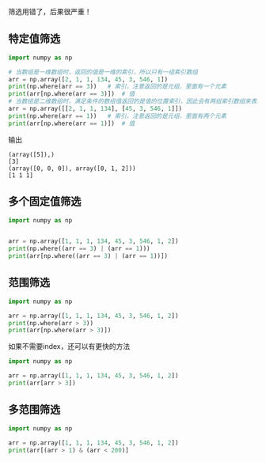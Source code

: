 筛选用错了，后果很严重！

## 特定值筛选

```python
import numpy as np

# 当数组是一维数组时，返回的值是一维的索引，所以只有一组索引数组
arr = np.array([2, 1, 1, 134, 45, 3, 546, 1])
print(np.where(arr == 3))	# 索引，注意返回的是元组，里面有一个元素
print(arr[np.where(arr == 3)])	# 值
# 当数组是二维数组时，满足条件的数组值返回的是值的位置索引，因此会有两组索引数组来表示值的位置，返回的第一个array表示行坐标，第二个array表示纵坐标，两者一一对应
arr = np.array([[2, 1, 1, 134], [45, 3, 546, 1]])
print(np.where(arr == 1))	# 索引，注意返回的是元组，里面有两个元素
print(arr[np.where(arr == 1)])	# 值
```

输出

```text
(array([5]),)
[3]
(array([0, 0, 0]), array([0, 1, 2]))
[1 1 1]
```



## 多个固定值筛选 

```python
import numpy as np


arr = np.array([1, 1, 1, 134, 45, 3, 546, 1, 2])
print(np.where((arr == 3) | (arr == 1)))
print(arr[np.where((arr == 3) | (arr == 1))])

```

## 范围筛选 

```python
import numpy as np

arr = np.array([1, 1, 1, 134, 45, 3, 546, 1, 2])
print(np.where(arr > 3))
print(arr[np.where(arr > 3)])

```

如果不需要index，还可以有更快的方法

```python
import numpy as np

arr = np.array([1, 1, 1, 134, 45, 3, 546, 1, 2])
print(arr[arr > 3])
```



## 多范围筛选

```python
import numpy as np

arr = np.array([1, 1, 1, 134, 45, 3, 546, 1, 2])
print(arr[(arr > 1) & (arr < 200)]
```



